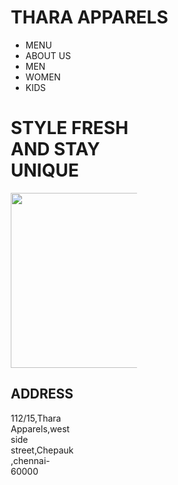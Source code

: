 <!DOCTYPE html>
<html>
<head>
<meta name="viewport" content="width=device-width, initial-scale=1.0">
<style>
* {
  box-sizing: border-box;
}

.row::after {
  content: "";
  clear: both;
  display: table;
}

[class*="col-"] {
  float: left;
  padding: 15px;
}

html {
  font-family: "Lucida Sans", sans-serif;
}

.header {
  background-color: pink;
  color: purple;
  padding: 15px;
}

.menu ul {
  list-style-type: none;
  margin: 0;
  padding: 0;
}

.menu li {
  padding: 8px;
  margin-bottom: 7px;
  background-color: #33b5e5;
  color: #ffffff;
  box-shadow: 0 1px 3px rgba(0,0,0,0.12), 0 1px 2px rgba(0,0,0,0.24);
}

.menu li:hover {
  background-color: #0099cc;
}

.aside {
  background-color: #33b5e5;
  padding: 15px;
  color: #ffffff;
  text-align: center;
  font-size: 14px;
  box-shadow: 0 1px 3px rgba(0,0,0,0.12), 0 1px 2px rgba(0,0,0,0.24);
}

.footer {
  background-color: #0099cc;
  color: #ffffff;
  text-align: center;
  font-size: 12px;
  padding: 15px;
}

/* For mobile phones: */
[class*="col-"] {
  width: 100%;
}

@media only screen and (min-width: 600px) {
  /* For tablets: */
  .col-s-1 {width: 8.33%;}
  .col-s-2 {width: 16.66%;}
  .col-s-3 {width: 25%;}
  .col-s-4 {width: 33.33%;}
  .col-s-5 {width: 41.66%;}
  .col-s-6 {width: 50%;}
  .col-s-7 {width: 58.33%;}
  .col-s-8 {width: 66.66%;}
  .col-s-9 {width: 75%;}
  .col-s-10 {width: 83.33%;}
  .col-s-11 {width: 91.66%;}
  .col-s-12 {width: 100%;}
}
{
  /* For desktop: */
  .col-1 {width: 8.33%;}
  .col-2 {width: 16.66%;}
  .col-3 {width: 25%;}
  .col-4 {width: 33.33%;}
  .col-5 {width: 41.66%;}
  .col-6 {width: 50%;}
  .col-7 {width: 58.33%;}
  .col-8 {width: 66.66%;}
  .col-9 {width: 75%;}
  .col-10 {width: 83.33%;}
  .col-11 {width: 91.66%;}
  .col-12 {width: 100%;}
}
</style>
</head>
<body>

<div class="header">
  <h1>THARA APPARELS</h1>
</div>

<div class="row">
  <div class="col-3 col-s-3 menu">
    <ul>
      <li>MENU</li>
      <li>ABOUT US</li>
      <li>MEN</li>
      <li>WOMEN</li>
      <li>KIDS</li>
    </ul>
  </div>

  <div class="col-6 col-s-9">
    <h1>STYLE FRESH AND STAY UNIQUE</h1>
<img src="C:\Users\User\Desktop\EIT\eit assignments.webp" width="390px" height="280px">
    <p></p>
  </div>

  <div class="col-3 col-s-12">
    <div class="aside">
      <h2>ADDRESS</h2>
      <p>112/15,Thara Apparels,westside street,Chepauk,chennai-60000
    </div>
  </div>


</body>
</html>


